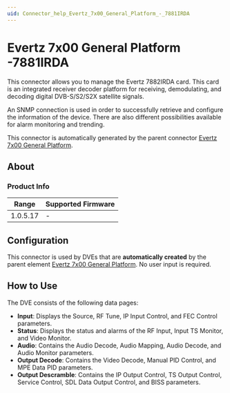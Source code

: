 ```yaml
---
uid: Connector_help_Evertz_7x00_General_Platform_-_7881IRDA
---
```


# Evertz 7x00 General Platform -7881IRDA

This connector allows you to manage the Evertz 7882IRDA card. This card is an integrated receiver decoder platform for receiving, demodulating, and decoding digital DVB-S/S2/S2X satellite signals.

An SNMP connection is used in order to successfully retrieve and configure the information of the device. There are also different possibilities available for alarm monitoring and trending.

This connector is automatically generated by the parent connector [Evertz 7x00 General Platform](https://catalog.dataminer.services/?q=Evertz%207x00%20General%20Platform).

## About

### Product Info

| Range     | Supported Firmware     |
|-----------|------------------------|
| 1.0.5.17  | \-                     |

## Configuration

This connector is used by DVEs that are **automatically created** by the parent element [Evertz 7x00 General Platform](https://catalog.dataminer.services/?q=Evertz%207x00%20General%20Platform). No user input is required.

## How to Use

The DVE consists of the following data pages:

- **Input**: Displays the Source, RF Tune, IP Input Control, and FEC Control parameters.
- **Status**: Displays the status and alarms of the RF Input, Input TS Monitor, and Video Monitor.
- **Audio**: Contains the Audio Decode, Audio Mapping, Audio Decode, and Audio Monitor parameters.
- **Output Decode**: Contains the Video Decode, Manual PID Control, and MPE Data PID parameters.
- **Output Descramble**: Contains the IP Output Control, TS Output Control, Service Control, SDL Data Output Control, and BISS parameters.
